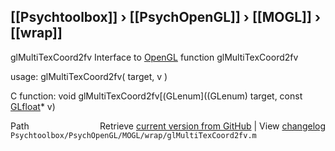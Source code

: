 ## [[Psychtoolbox]] &#8250; [[PsychOpenGL]] &#8250; [[MOGL]] &#8250; [[wrap]]

glMultiTexCoord2fv  Interface to [OpenGL](OpenGL) function glMultiTexCoord2fv  
  
usage:  glMultiTexCoord2fv( target, v )  
  
C function:  void glMultiTexCoord2fv[(GLenum]((GLenum) target, const [GLfloat](GLfloat)\* v)  




<div class="code_header" style="text-align:right;">
  <span style="float:left;">Path&nbsp;&nbsp;</span> <span class="counter">Retrieve <a href=
  "https://raw.github.com/Psychtoolbox-3/Psychtoolbox-3/beta/Psychtoolbox/PsychOpenGL/MOGL/wrap/glMultiTexCoord2fv.m">current version from GitHub</a> | View <a href=
  "https://github.com/Psychtoolbox-3/Psychtoolbox-3/commits/beta/Psychtoolbox/PsychOpenGL/MOGL/wrap/glMultiTexCoord2fv.m">changelog</a></span>
</div>
<div class="code">
  <code>Psychtoolbox/PsychOpenGL/MOGL/wrap/glMultiTexCoord2fv.m</code>
</div>

